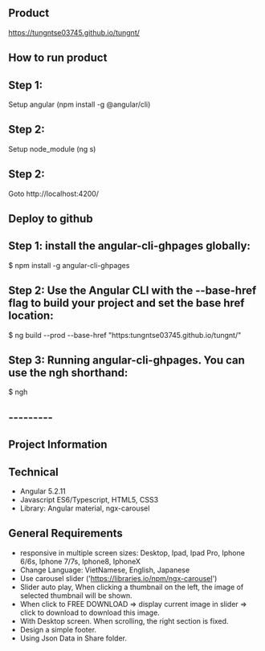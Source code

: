 ## Product
https://tungntse03745.github.io/tungnt/
## How to run product

## Step 1: 
Setup angular (npm install -g @angular/cli)
## Step 2:
Setup node_module (ng s)
## Step 2:
Goto http://localhost:4200/

## Deploy to github

## Step 1: install the angular-cli-ghpages globally:

$ npm install -g angular-cli-ghpages

## Step 2: Use the Angular CLI with the --base-href flag to build your project and set the base href location:

$ ng build --prod --base-href "https:tungntse03745.github.io/tungnt/"

## Step 3: Running angular-cli-ghpages. You can use the ngh shorthand:

$ ngh

## ---------

## Project Information

## Technical
- Angular 5.2.11
- Javascript ES6/Typescript, HTML5, CSS3
- Library: Angular material, ngx-carousel
## General Requirements
- responsive in multiple screen sizes: Desktop, Ipad, Ipad Pro, Iphone 6/6s, Iphone 7/7s, Iphone8, IphoneX
- Change Language: VietNamese, English, Japanese
- Use carousel slider ('https://libraries.io/npm/ngx-carousel')
- Slider auto play, When clicking a thumbnail on the left, the image of selected thumbnail will be shown.
- When click to FREE DOWNLOAD => display current image in slider => click to download to download this image.
- With Desktop screen. When scrolling, the right section is fixed.
- Design a simple footer.
- Using Json Data in Share folder.